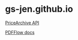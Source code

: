 # gs-jen.github.io

[PriceArchive API](/pricesourceapi/web-content-main.html)

[PDFFlow docs](/pdfflow/web-content.html)



